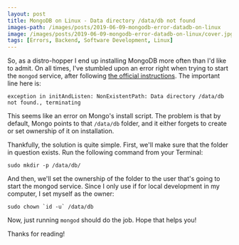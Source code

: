 ```yaml
---
layout: post
title: MongoDB on Linux - Data directory /data/db not found
images-path: /images/posts/2019-06-09-mongodb-error-datadb-on-linux
image: /images/posts/2019-06-09-mongodb-error-datadb-on-linux/cover.jpg
tags: [Errors, Backend, Software Development, Linux]
---
```


So, as a distro-hopper I end up installing MongoDB more often than I'd like to admit. On all times, I've stumbled upon an error right when trying to start the `mongod` service, after following [the official instructions](https://docs.mongodb.com/manual/tutorial/install-mongodb-on-ubuntu/). The important line here is:

`exception in initAndListen: NonExistentPath: Data directory /data/db not found., terminating`

This seems like an error on Mongo's install script. The problem is that by default, Mongo points to that `/data/db` folder, and it either forgets to create or set ownership of it on installation.

Thankfully, the solution is quite simple. First, we'll make sure that the folder in question exists. Run the following command from your Terminal:

```
sudo mkdir -p /data/db/
```

And then, we'll set the ownership of the folder to the user that's going to start the mongod service. Since I only use if for local development in my computer, I set myself as the owner:

```
sudo chown `id -u` /data/db
```

Now, just running `mongod` should do the job. Hope that helps you!

Thanks for reading!